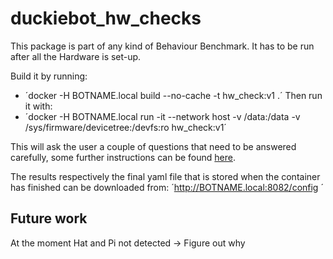 # duckiebot_hw_checks

This package is part of any kind of Behaviour Benchmark. It has to be run after all the Hardware is set-up.

Build it by running:
- ´docker -H BOTNAME.local build --no-cache -t hw_check:v1 .´
Then run it with:
- ´docker -H BOTNAME.local run -it --network host -v /data:/data -v /sys/firmware/devicetree:/devfs:ro hw_check:v1´

This will ask the user a couple of questions that need to be answered carefully, some further instructions can be found [here](https://github.com/llingg/behaviour-benchmarking/blob/v1/packages/hw_check/hw-checklist.md). 

The results respectively the final yaml file that is stored when the container has finished can be downloaded from: ´http://BOTNAME.local:8082/config ´

## Future work
At the moment Hat and Pi not detected -> Figure out why
